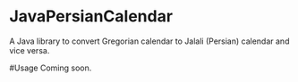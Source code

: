 # JavaPersianCalendar
A Java library to convert Gregorian calendar to Jalali (Persian) calendar and vice versa.

#Usage
Coming soon.
